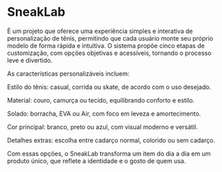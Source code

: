 # SneakLab
È um projeto que oferece uma experiência simples e interativa de personalização de tênis, permitindo que cada usuário monte seu próprio modelo de forma rápida e intuitiva. O sistema propõe cinco etapas de customização, com opções objetivas e acessíveis, tornando o processo leve e divertido.


As características personalizáveis incluem:

Estilo do tênis: casual, corrida ou skate, de acordo com o uso desejado.

Material: couro, camurça ou tecido, equilibrando conforto e estilo.

Solado: borracha, EVA ou Air, com foco em leveza e amortecimento.

Cor principal: branco, preto ou azul, com visual moderno e versátil.

Detalhes extras: escolha entre cadarço normal, colorido ou sem cadarço.

Com essas opções, o SneakLab transforma um item do dia a dia em um produto único, que reflete a identidade e o gosto de quem usa.
